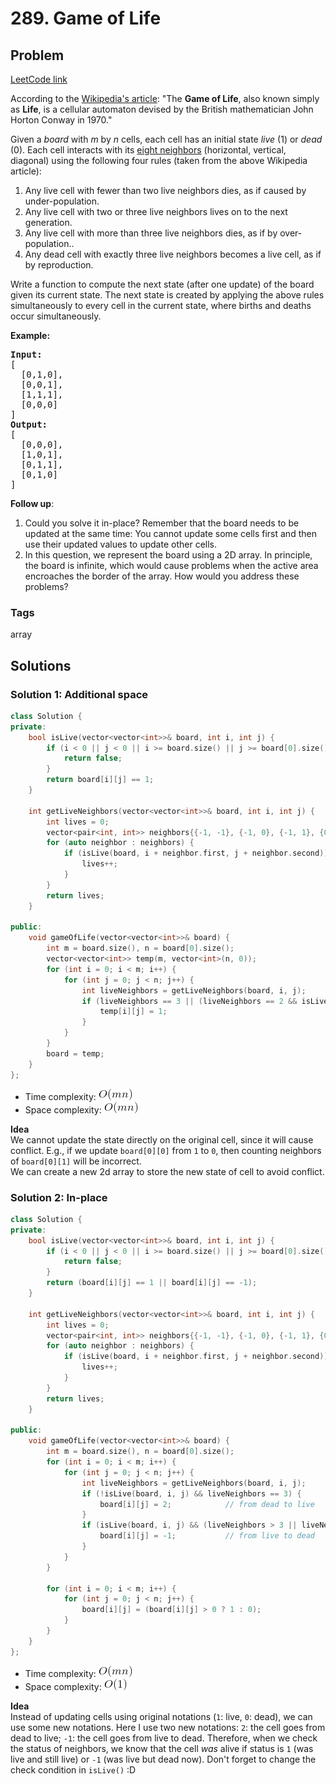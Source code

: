# 289. Game of Life
## Problem
[LeetCode link](https://leetcode.com/problems/game-of-life/)  
<div class="content__u3I1 question-content__JfgR"><div><p>According to the <a href="https://en.wikipedia.org/wiki/Conway%27s_Game_of_Life" target="_blank">Wikipedia's article</a>: "The <b>Game of Life</b>, also known simply as <b>Life</b>, is a cellular automaton devised by the British mathematician John Horton Conway in 1970."</p>

<p>Given a <i>board</i> with <i>m</i> by <i>n</i> cells, each cell has an initial state <i>live</i> (1) or <i>dead</i> (0). Each cell interacts with its <a href="https://en.wikipedia.org/wiki/Moore_neighborhood" target="_blank">eight neighbors</a> (horizontal, vertical, diagonal) using the following four rules (taken from the above Wikipedia article):</p>

<ol>
    <li>Any live cell with fewer than two live neighbors dies, as if caused by under-population.</li>
    <li>Any live cell with two or three live neighbors lives on to the next generation.</li>
    <li>Any live cell with more than three live neighbors dies, as if by over-population..</li>
    <li>Any dead cell with exactly three live neighbors becomes a live cell, as if by reproduction.</li>
</ol>

<p>Write a function to compute the next state (after one update) of the board given its current state.&nbsp;<span>The next state is created by applying the above rules simultaneously to every cell in the current state, where&nbsp;births and deaths occur simultaneously.</span></p>

<p><strong>Example:</strong></p>

<pre><strong>Input: 
</strong><span id="example-input-1-1">[
&nbsp; [0,1,0],
&nbsp; [0,0,1],
&nbsp; [1,1,1],
&nbsp; [0,0,0]
]</span>
<strong>Output: 
</strong><span id="example-output-1">[
&nbsp; [0,0,0],
&nbsp; [1,0,1],
&nbsp; [0,1,1],
&nbsp; [0,1,0]
]</span>
</pre>

<p><b>Follow up</b>:</p>

<ol>
    <li>Could you solve it in-place? Remember that the board needs to be updated at the same time: You cannot update some cells first and then use their updated values to update other cells.</li>
    <li>In this question, we represent the board using a 2D array. In principle, the board is infinite, which would cause problems when the active area encroaches the border of the array. How would you address these problems?</li>
</ol>
</div></div>

### Tags
array

## Solutions
### Solution 1: Additional space
```c++
class Solution {
private:
    bool isLive(vector<vector<int>>& board, int i, int j) {
        if (i < 0 || j < 0 || i >= board.size() || j >= board[0].size()) {
            return false;
        }
        return board[i][j] == 1;
    }
    
    int getLiveNeighbors(vector<vector<int>>& board, int i, int j) {
        int lives = 0;
        vector<pair<int, int>> neighbors{{-1, -1}, {-1, 0}, {-1, 1}, {0, -1}, {0, 1}, {1, -1}, {1, 0}, {1, 1}};
        for (auto neighbor : neighbors) {
            if (isLive(board, i + neighbor.first, j + neighbor.second)) {
                lives++;
            }
        }
        return lives;
    }
    
public:
    void gameOfLife(vector<vector<int>>& board) {
        int m = board.size(), n = board[0].size();
        vector<vector<int>> temp(m, vector<int>(n, 0));
        for (int i = 0; i < m; i++) {
            for (int j = 0; j < n; j++) {
                int liveNeighbors = getLiveNeighbors(board, i, j);
                if (liveNeighbors == 3 || (liveNeighbors == 2 && isLive(board, i, j))) {
                    temp[i][j] = 1;
                }
            }
        }
        board = temp;
    }
};
```

- Time complexity: ![](resources/mn.png)  
- Space complexity: ![](resources/mn.png) 


**Idea**  
We cannot update the state directly on the original cell, since it will cause conflict. E.g., if we update `board[0][0]` from `1` to `0`, then counting neighbors of `board[0][1]` will be incorrect.  
We can create a new 2d array to store the new state of cell to avoid conflict.

### Solution 2: In-place
```c++
class Solution {
private:
    bool isLive(vector<vector<int>>& board, int i, int j) {
        if (i < 0 || j < 0 || i >= board.size() || j >= board[0].size()) {
            return false;
        }
        return (board[i][j] == 1 || board[i][j] == -1);
    }
    
    int getLiveNeighbors(vector<vector<int>>& board, int i, int j) {
        int lives = 0;
        vector<pair<int, int>> neighbors{{-1, -1}, {-1, 0}, {-1, 1}, {0, -1}, {0, 1}, {1, -1}, {1, 0}, {1, 1}};
        for (auto neighbor : neighbors) {
            if (isLive(board, i + neighbor.first, j + neighbor.second)) {
                lives++;
            }
        }
        return lives;
    }
    
public:
    void gameOfLife(vector<vector<int>>& board) {
        int m = board.size(), n = board[0].size();
        for (int i = 0; i < m; i++) {
            for (int j = 0; j < n; j++) {
                int liveNeighbors = getLiveNeighbors(board, i, j);
                if (!isLive(board, i, j) && liveNeighbors == 3) {
                    board[i][j] = 2;            // from dead to live
                }
                if (isLive(board, i, j) && (liveNeighbors > 3 || liveNeighbors < 2)) {
                    board[i][j] = -1;           // from live to dead
                }
            }
        }
        
        for (int i = 0; i < m; i++) {
            for (int j = 0; j < n; j++) {
                board[i][j] = (board[i][j] > 0 ? 1 : 0);
            }
        }
    }
};
```
- Time complexity: ![](resources/mn.png)  
- Space complexity: ![](resources/constant.png) 


**Idea**  
Instead of updating cells using original notations (`1`: live, `0`: dead), we can use some new notations. Here I use two new notations: `2`: the cell goes from dead to live; `-1`: the cell goes from live to dead. Therefore, when we check the status of neighbors, we know that the cell *was* alive if status is `1` (was live and still live) or `-1` (was live but dead now). Don't forget to change the check condition in `isLive()` :D
